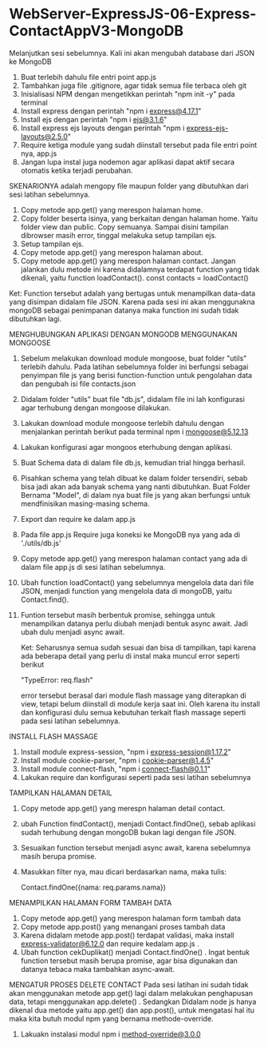 # WebServer-ExpressJS-06-Express-ContactAppV3-MongoDB
Melanjutkan sesi sebelumnya.
Kali ini akan mengubah database dari JSON ke MongoDB

01. Buat terlebih dahulu file entri point app.js
02. Tambahkan juga file .gitignore, agar tidak semua file terbaca oleh git
03. Inisialisasi NPM dengan mengetikkan perintah "npm init -y" pada terminal
04. Install express dengan perintah "npm i express@4.17.1"
05. Install ejs dengan perintah "npm i ejs@3.1.6"
06. Install express ejs layouts dengan perintah "npm i express-ejs-layouts@2.5.0"
07. Require ketiga module yang sudah diinstall tersebut pada file entri point nya, app.js
08. Jangan lupa instal juga nodemon agar aplikasi dapat aktif secara otomatis ketika terjadi perubahan.

SKENARIONYA adalah mengopy file maupun folder yang dibutuhkan dari sesi latihan sebelumnya.

01. Copy metode app.get() yang merespon halaman home.
02. Copy folder beserta isinya, yang berkaitan dengan halaman home. Yaitu folder view dan public. Copy semuanya. Sampai disini tampilan dibrowser masih error, tinggal melakuka setup tampilan ejs.
03. Setup tampilan ejs.
04. Copy metode app.get() yang merespon halaman about.
05. Copy metode app.get() yang merespon halaman contact. Jangan jalankan dulu metode ini karena didalamnya terdapat function yang tidak dikenali, yaitu function loadContact().
const contacts = loadContact()

Ket: Function tersebut adalah yang bertugas untuk menampilkan data-data yang disimpan didalam file JSON. Karena pada sesi ini akan menggunakna mongoDB sebagai penimpanan datanya maka function ini sudah tidak dibutuhkan lagi.

MENGHUBUNGKAN APLIKASI DENGAN MONGODB MENGGUNAKAN MONGOOSE
01. Sebelum melakukan download module mongoose, buat folder "utils" terlebih dahulu. Pada latihan sebelumnya folder ini berfungsi sebagai penyimpan file js yang berisi function-function untuk pengolahan data dan pengubah isi file contacts.json
02. Didalam folder "utils" buat file "db.js", didalam file ini lah konfigurasi agar terhubung dengan mongoose dilakukan.
03. Lakukan download module mongoose terlebih dahulu dengan menjalankan perintah berikut pada terminal
    npm i mongoose@5.12.13
04. Lakukan konfigurasi agar mongoos eterhubung dengan aplikasi.

05. Buat Schema data di dalam file db.js, kemudian trial hingga berhasil.
06. Pisahkan schema yang telah dibuat ke dalam folder tersendiri, sebab bisa jadi akan ada banyak schema yang nanti dibutuhkan. Buat Folder Bernama "Model", di dalam nya buat file js yang akan berfungsi untuk mendfinisikan masing-masing schema.

07. Export dan require ke dalam app.js
08. Pada file app.js Require juga koneksi ke MongoDB nya yang ada di './utils/db.js'
09. Copy metode app.get() yang merespon halaman contact yang ada di dalam file app.js di sesi latihan sebelumnya.
10. Ubah function loadContact() yang sebelumnya mengelola data dari file JSON, menjadi function yang mengelola data di mongoDB, yaitu Contact.find().
11. Funtion tersebut masih berbentuk promise, sehingga untuk menampilkan datanya perlu diubah menjadi bentuk async await. Jadi ubah dulu menjadi async await.

    Ket:
    Seharusnya semua sudah sesuai dan bisa di tampilkan, tapi karena ada beberapa detail yang perlu di instal maka muncul error seperti berikut

    "TypeError: req.flash"

    error tersebut berasal dari module flash massage yang diterapkan di view, tetapi belum diinstall di module kerja saat ini. Oleh karena itu install dan konfigurasi dulu semua kebutuhan terkait flash massage seperti pada sesi latihan sebelumnya.

INSTALL FLASH MASSAGE
01. Install module express-session, "npm i express-session@1.17.2"
02. Install module cookie-parser, "npm i cookie-parser@1.4.5"
03. Install module connect-flash, "npm i connect-flash@0.1.1"
04. Lakukan require dan konfigurasi seperti pada sesi latihan sebelumnya

TAMPILKAN HALAMAN DETAIL
01. Copy metode app.get() yang merespn halaman detail contact.
02. ubah Function findContact(), menjadi Contact.findOne(), sebab aplikasi sudah terhubung dengan mongoDB bukan lagi dengan file JSON.
03. Sesuaikan function tersebut menjadi async await, karena sebelumnya masih berupa promise.
04. Masukkan filter nya, mau dicari berdasarkan nama, maka tulis:

    Contact.findOne({nama: req.params.nama})

MENAMPILKAN HALAMAN FORM TAMBAH DATA
01. Copy metode app.get() yang merespon halaman form tambah data
02. Copy metode app.post() yang menangani proses tambah data
03. Karena didalam metode app.post() terdapat validasi, maka install express-validator@6.12.0 dan require kedalam app.js .
04. Ubah function cekDuplikat() menjadi Contact.findOne() . Ingat bentuk function tersebut masih berupa promise, agar bisa digunakan dan datanya tebaca maka tambahkan async-await.

MENGATUR PROSES DELETE CONTACT
Pada sesi latihan ini sudah tidak akan menggunakan metode app.get() lagi dalam melakukan penghapusan data, tetapi menggunakan app.delete() . Sedangkan Didalam node js hanya dikenal dua metode yaitu app.get() dan app.post(), untuk mengatasi hal itu maka kita butuh modul npm yang bernama methode-override.

01. Lakuakn instalasi modul npm i method-override@3.0.0